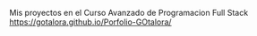 Mis proyectos en el Curso Avanzado de Programacion Full Stack https://gotalora.github.io/Porfolio-GOtalora/
